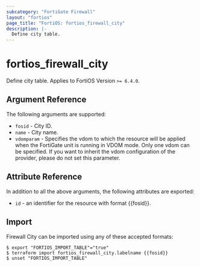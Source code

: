 ```yaml
---
subcategory: "FortiGate Firewall"
layout: "fortios"
page_title: "FortiOS: fortios_firewall_city"
description: |-
  Define city table.
---
```


# fortios_firewall_city
Define city table. Applies to FortiOS Version `>= 6.4.0`.

## Argument Reference

The following arguments are supported:

* `fosid` - City ID.
* `name` - City name.
* `vdomparam` - Specifies the vdom to which the resource will be applied when the FortiGate unit is running in VDOM mode. Only one vdom can be specified. If you want to inherit the vdom configuration of the provider, please do not set this parameter.


## Attribute Reference

In addition to all the above arguments, the following attributes are exported:
* `id` - an identifier for the resource with format {{fosid}}.

## Import

Firewall City can be imported using any of these accepted formats:
```
$ export "FORTIOS_IMPORT_TABLE"="true"
$ terraform import fortios_firewall_city.labelname {{fosid}}
$ unset "FORTIOS_IMPORT_TABLE"
```
